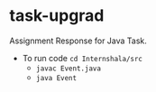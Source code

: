 # task-upgrad
Assignment Response for Java Task.

- To run code `cd Internshala/src`
  - `javac Event.java`
  - `java Event`
